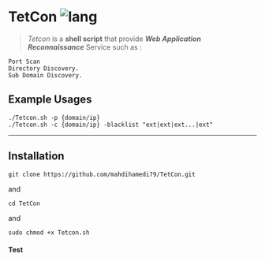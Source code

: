 # TetCon ![lang](https://img.shields.io/badge/Bash-Script-yellow)
>*Tetcon* is a **shell script** that provide ***Web Application Reconnaissance*** Service such as :
```
Port Scan
Directory Discovery.
Sub Domain Discovery.
```




## Example Usages
```
./Tetcon.sh -p {domain/ip}
./Tetcon.sh -c {domain/ip} -blacklist "ext|ext|ext...|ext"
```
---

## Installation
```
git clone https://github.com/mahdihamedi79/TetCon.git
```
and
```
cd TetCon
```
and
```
sudo chmod +x Tetcon.sh
```

#### Test

